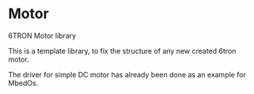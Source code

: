 # Motor

6TRON Motor library

This is a template library, to fix the structure of any new created 6tron motor.



The driver for simple DC motor has already been done as an example for MbedOs.
